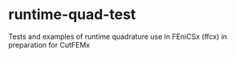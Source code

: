 # runtime-quad-test
Tests and examples of runtime quadrature use in FEniCSx (ffcx) in preparation for CutFEMx 

